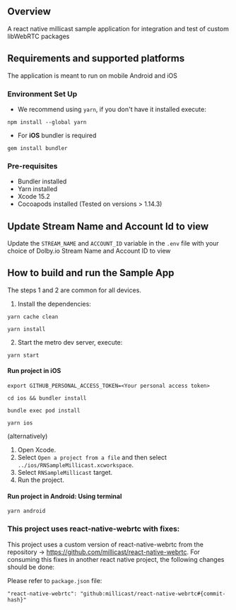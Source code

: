 ## Overview

A react native millicast sample application for integration and test of custom libWebRTC packages

## Requirements and supported platforms

The application is meant to run on mobile Android and iOS

### Environment Set Up

- We recommend using `yarn`, if you don't have it installed execute:

```
npm install --global yarn
```

- For **iOS** bundler is required

```
gem install bundler
```

### Pre-requisites

- Bundler installed
- Yarn installed
- Xcode 15.2
- Cocoapods installed (Tested on versions > 1.14.3)

## Update Stream Name and Account Id to view

Update the `STREAM_NAME` and `ACCOUNT_ID` variable in the `.env` file with your choice of Dolby.io Stream Name and Account ID to view

## How to build and run the Sample App

The steps 1 and 2 are common for all devices.

1. Install the dependencies:

```
yarn cache clean

yarn install
```

2. Start the metro dev server, execute:

```
yarn start
```

#### Run project in iOS

```
export GITHUB_PERSONAL_ACCESS_TOKEN=<Your personal access token>

cd ios && bundler install

bundle exec pod install

yarn ios
```

(alternatively)

1. Open Xcode.
2. Select `Open a project from a file` and then select `../ios/RNSampleMillicast.xcworkspace`.
3. Select `RNSampleMillicast` target.
4. Run the project.

#### Run project in Android: Using terminal

```
yarn android
```

### This project uses react-native-webrtc with fixes:

This project uses a custom version of react-native-webrtc from the repository -> https://github.com/millicast/react-native-webrtc.
For consuming this fixes in another react native project, the following changes should be done:

Please refer to `package.json` file:

```
"react-native-webrtc": "github:millicast/react-native-webrtc#{commit-hash}"

```
